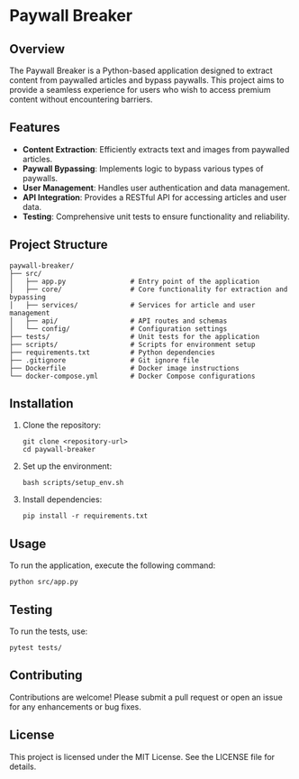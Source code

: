 # Paywall Breaker

## Overview
The Paywall Breaker is a Python-based application designed to extract content from paywalled articles and bypass paywalls. This project aims to provide a seamless experience for users who wish to access premium content without encountering barriers.

## Features
- **Content Extraction**: Efficiently extracts text and images from paywalled articles.
- **Paywall Bypassing**: Implements logic to bypass various types of paywalls.
- **User Management**: Handles user authentication and data management.
- **API Integration**: Provides a RESTful API for accessing articles and user data.
- **Testing**: Comprehensive unit tests to ensure functionality and reliability.

## Project Structure
```
paywall-breaker/
├── src/
│   ├── app.py                # Entry point of the application
│   ├── core/                 # Core functionality for extraction and bypassing
│   ├── services/             # Services for article and user management
│   ├── api/                  # API routes and schemas
│   └── config/               # Configuration settings
├── tests/                    # Unit tests for the application
├── scripts/                  # Scripts for environment setup
├── requirements.txt          # Python dependencies
├── .gitignore                # Git ignore file
├── Dockerfile                # Docker image instructions
└── docker-compose.yml        # Docker Compose configurations
```

## Installation
1. Clone the repository:
   ```
   git clone <repository-url>
   cd paywall-breaker
   ```

2. Set up the environment:
   ```
   bash scripts/setup_env.sh
   ```

3. Install dependencies:
   ```
   pip install -r requirements.txt
   ```

## Usage
To run the application, execute the following command:
```
python src/app.py
```

## Testing
To run the tests, use:
```
pytest tests/
```

## Contributing
Contributions are welcome! Please submit a pull request or open an issue for any enhancements or bug fixes.

## License
This project is licensed under the MIT License. See the LICENSE file for details.